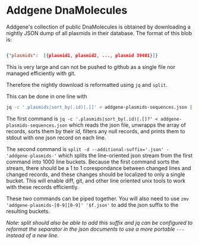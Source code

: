 # Addgene DnaMolecules

Addgene's collection of public DnaMolecules is obtained by downloading
a nightly JSON dump of all plasmids in their database. The format of this
blob is:

```JSON

{"plasmids":  [{plasmid1, plasmid2, ..., plasmid 39401}]}

```

This is very large and can not be pushed to github as a single file nor
managed efficiently with git.

Therefore the nightly download is reformatted using ```jq``` and
```split```.

This can be done in one line with 

```sh
jq -c '.plasmids|sort_by(.id)|.[]' < addgene-plasmids-sequences.json | split -d --additional-suffix='.json' - 'addgene-plasmids-'
```


The first command is 
```jq -c '.plasmids|sort_by(.id)|.[]?' < addgene-plasmids-sequences.json```
which reads the json file, unwrapps the array of records, sorts them by
their id, filters any null records, and prints them to stdout with one
json record on each line.

The second command is ```split -d --additional-suffix='.json' - 'addgene-plasmids-'```
which splits the line-oriented json stream from the first command into
1000 line buckets. Because the first command sorts the stream, there
should be a 1 to 1 corespondance between changed lines and changed
records, and these changes should be localized to only a single bucket.
This will enable diff, git, and other line oriented unix tools to work
with these records efficiently.

These two commands can be piped together. You will also need to use
```zmv 'addgene-plasmids-[0-9][0-9]' '$f.json'``` to add the json suffix
to the resulting buckets.

*Note: split should also be able to add this suffix and jq can be
configured to reformat the separator in the json documents to use a more
portable ```---``` instead of a new line.*

